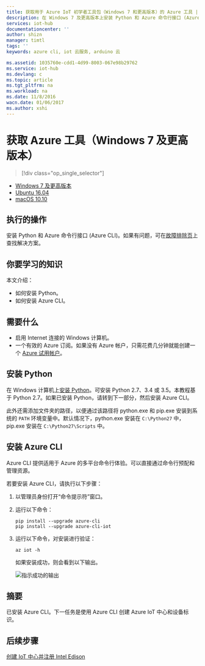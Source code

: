 ```yaml
---
title: 获取用于 Azure IoT 初学者工具包（Windows 7 和更高版本）的 Azure 工具 | Azure
description: 在 Windows 7 及更高版本上安装 Python 和 Azure 命令行接口 (Azure CLI)。
services: iot-hub
documentationcenter: ''
author: shizn
manager: timtl
tags: ''
keywords: azure cli, iot 云服务, arduino 云

ms.assetid: 1035760e-cdd1-4d99-8003-067e98b29762
ms.service: iot-hub
ms.devlang: c
ms.topic: article
ms.tgt_pltfrm: na
ms.workload: na
ms.date: 11/8/2016
wacn.date: 01/06/2017
ms.author: xshi
---
```


# 获取 Azure 工具（Windows 7 及更高版本）
> [!div class="op_single_selector"]
- [Windows 7 及更高版本][windows]
- [Ubuntu 16.04][ubuntu]
- [macOS 10.10][macos]

## 执行的操作
安装 Python 和 Azure 命令行接口 (Azure CLI)。如果有问题，可在[故障排除页][troubleshooting]上查找解决方案。

## 你要学习的知识
本文介绍：

 - 如何安装 Python。
 - 如何安装 Azure CLI。

## 需要什么
* 启用 Internet 连接的 Windows 计算机。
* 一个有效的 Azure 订阅。如果没有 Azure 帐户，只需花费几分钟就能创建一个 [Azure 试用帐户](https://www.azure.cn/pricing/1rmb-trial/)。

## 安装 Python
在 Windows 计算机上[安装 Python](https://www.python.org/downloads/)。可安装 Python 2.7、3.4 或 3.5。本教程基于 Python 2.7。如果已安装 Python，请转到下一部分，然后安装 Azure CLI。

此外还需添加文件夹的路径，以便通过该路径将 python.exe 和 pip.exe 安装到系统的 `PATH` 环境变量中。默认情况下，python.exe 安装在 `C:\Python27` 中，pip.exe 安装在 `C:\Python27\Scripts` 中。

## 安装 Azure CLI
Azure CLI 提供适用于 Azure 的多平台命令行体验。可以直接通过命令行预配和管理资源。

若要安装 Azure CLI，请执行以下步骤：

1. 以管理员身份打开“命令提示符”窗口。
2. 运行以下命令：

    ```
    pip install --upgrade azure-cli
    pip install --upgrade azure-cli-iot
    ```
3. 运行以下命令，对安装进行验证：

    ```
    az iot -h
    ```

    如果安装成功，则会看到以下输出。

    ![指示成功的输出](./media/iot-hub-intel-edison-lessons/lesson2/az_iot_help_win.png)  

## 摘要
已安装 Azure CLI。下一任务是使用 Azure CLI 创建 Azure IoT 中心和设备标识。

## 后续步骤
[创建 IoT 中心并注册 Intel Edison][create-your-iot-hub-and-register-intel-edison]
<!-- Images and links -->

[troubleshooting]: ./iot-hub-intel-edison-kit-c-troubleshooting.md
[create-your-iot-hub-and-register-intel-edison]: ./iot-hub-intel-edison-kit-c-lesson2-prepare-azure-iot-hub.md
[windows]: ./iot-hub-intel-edison-kit-c-lesson2-get-azure-tools-win32.md
[ubuntu]: ./iot-hub-intel-edison-kit-c-lesson2-get-azure-tools-ubuntu.md
[macos]: ./iot-hub-intel-edison-kit-c-lesson2-get-azure-tools-mac.md

<!---HONumber=Mooncake_0103_2017-->